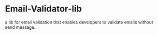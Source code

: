 # Email-Validator-lib
a lib for email validation that enables developers to validate emails without send message.

